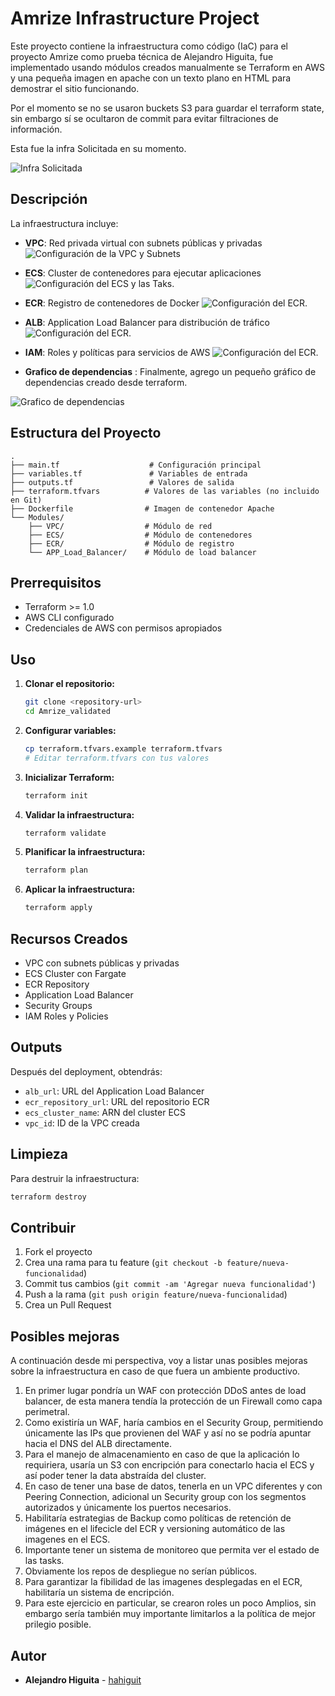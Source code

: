 # Amrize Infrastructure Project

Este proyecto contiene la infraestructura como código (IaC) para el proyecto Amrize como prueba técnica de Alejandro Higuita, fue implementado usando módulos creados manualmente se Terraform en AWS y una pequeña imagen en apache con un texto plano en HTML para demostrar el sitio funcionando.

Por el momento se no se usaron buckets S3 para guardar el terraform state, sin embargo sí se ocultaron de commit para evitar filtraciones de información.


Esta fue la infra Solicitada en su momento.

![Infra Solicitada](./imagenes/Infra_Solicitada.png)

## Descripción

La infraestructura incluye:

- **VPC**: Red privada virtual con subnets públicas y privadas
![Configuración de la VPC y Subnets](./imagenes/VPC_Image.png)
- **ECS**: Cluster de contenedores para ejecutar aplicaciones
![Configuración del ECS y las Taks.](./imagenes/ECS_Tasks.png)
- **ECR**: Registro de contenedores de Docker
![Configuración del ECR.](./imagenes/ECR_Repo.png)
- **ALB**: Application Load Balancer para distribución de tráfico
![Configuración del ECR.](./imagenes/ALB.png)
- **IAM**: Roles y políticas para servicios de AWS
![Configuración del ECR.](./imagenes/Roles.png)

-   **Grafico de dependencias** : Finalmente, agrego un pequeño gráfico de dependencias creado desde terraform.

![Grafico de dependencias](./imagenes/graph.svg)

## Estructura del Proyecto

```
.
├── main.tf                    # Configuración principal
├── variables.tf               # Variables de entrada
├── outputs.tf                 # Valores de salida
├── terraform.tfvars          # Valores de las variables (no incluido en Git)
├── Dockerfile                # Imagen de contenedor Apache
└── Modules/
    ├── VPC/                  # Módulo de red
    ├── ECS/                  # Módulo de contenedores
    ├── ECR/                  # Módulo de registro
    └── APP_Load_Balancer/    # Módulo de load balancer
```

## Prerrequisitos

- Terraform >= 1.0
- AWS CLI configurado
- Credenciales de AWS con permisos apropiados

## Uso

1. **Clonar el repositorio:**
   ```bash
   git clone <repository-url>
   cd Amrize_validated
   ```

2. **Configurar variables:**
   ```bash
   cp terraform.tfvars.example terraform.tfvars
   # Editar terraform.tfvars con tus valores
   ```

3. **Inicializar Terraform:**
   ```bash
   terraform init
   ```

4. **Validar la infraestructura:**
   ```bash
   terraform validate
   ```
5. **Planificar la infraestructura:**
   ```bash
   terraform plan
   ```

6. **Aplicar la infraestructura:**
   ```bash
   terraform apply
   ```

## Recursos Creados

- VPC con subnets públicas y privadas
- ECS Cluster con Fargate
- ECR Repository
- Application Load Balancer
- Security Groups
- IAM Roles y Policies

## Outputs

Después del deployment, obtendrás:

- `alb_url`: URL del Application Load Balancer
- `ecr_repository_url`: URL del repositorio ECR
- `ecs_cluster_name`: ARN del cluster ECS
- `vpc_id`: ID de la VPC creada

## Limpieza

Para destruir la infraestructura:

```bash
terraform destroy
```

## Contribuir

1. Fork el proyecto
2. Crea una rama para tu feature (`git checkout -b feature/nueva-funcionalidad`)
3. Commit tus cambios (`git commit -am 'Agregar nueva funcionalidad'`)
4. Push a la rama (`git push origin feature/nueva-funcionalidad`)
5. Crea un Pull Request

## Posibles mejoras

A continuación desde mi perspectiva, voy a listar unas posibles mejoras sobre la infraestructura en caso de que fuera un ambiente productivo.

1.  En primer lugar pondría un WAF con protección DDoS antes de load balancer, de esta manera tendía la protección de un Firewall como capa perimetral.
2.  Como existiría un WAF, haría cambios en el Security Group, permitiendo únicamente las IPs que provienen del WAF y así no se podría apuntar hacia el DNS del ALB directamente.
3.  Para el manejo de almacenamiento en caso de que la aplicación lo requiriera, usaría un S3 con encripción para conectarlo hacia el ECS y así poder tener la data abstraída del cluster.
4.  En caso de tener una base de datos, tenerla en un VPC diferentes y con Peering Connection, adicional un Security group con los segmentos autorizados y únicamente los puertos necesarios.
5.  Habilitaría estrategias de Backup como políticas de retención de imágenes en el lifecicle del ECR y versioning automático de las imagenes en el ECS.
6.  Importante tener un sistema de monitoreo que permita ver el estado de las tasks.
7.  Obviamente los repos de despliegue no serían públicos.
8.  Para garantizar la fibilidad de las imagenes desplegadas en el ECR, habilitaría un sistema de encripción.
9.  Para este ejercicio en particular, se crearon roles un poco Amplios, sin embargo sería también muy importante limitarlos a la política de mejor prilegio posible.

## Autor

- **Alejandro Higuita** - [hahiguit](https://github.com/hahiguit)
